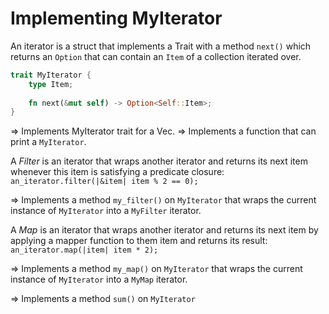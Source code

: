 # Implementing MyIterator

An iterator is a struct that implements a Trait with a method `next()` which returns an `Option`
that can contain an `Item` of a collection iterated over.


```rust
trait MyIterator {
    type Item;
    
    fn next(&mut self) -> Option<Self::Item>;
}
```

=> Implements MyIterator trait for a Vec.
=> Implements a function that can print a `MyIterator`.

A _Filter_ is an iterator that wraps another iterator and returns its next item whenever this item
is satisfying a predicate closure: `an_iterator.filter(|&item| item % 2 == 0);`

=> Implements a method `my_filter()` on `MyIterator` that wraps the current instance of `MyIterator`
into a `MyFilter` iterator.

A _Map_ is an iterator that wraps another iterator and returns its next item by applying a mapper
function to them item and returns its result: `an_iterator.map(|item| item * 2);`

=> Implements a method `my_map()` on `MyIterator` that wraps the current instance of `MyIterator`
into a `MyMap` iterator.

=> Implements a method `sum()` on `MyIterator`
